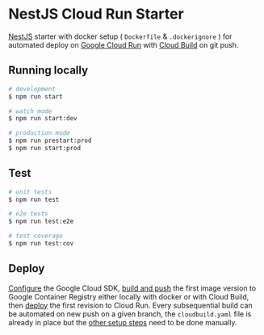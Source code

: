 # NestJS Cloud Run Starter

[NestJS](https://nestjs.com/) starter with docker setup ( `Dockerfile` & `.dockerignore` ) for automated deploy on [Google Cloud Run](https://cloud.google.com/run/) with [Cloud Build](https://cloud.google.com/cloud-build/) on git push.

## Running locally

```bash
# development
$ npm run start

# watch mode
$ npm run start:dev

# production mode
$ npm run prestart:prod
$ npm run start:prod
```

## Test

```bash
# unit tests
$ npm run test

# e2e tests
$ npm run test:e2e

# test coverage
$ npm run test:cov
```

## Deploy

[Configure](https://cloud.google.com/run/docs/setup) the Google Cloud SDK, [build and push](https://cloud.google.com/run/docs/building/containers) the first image version to Google Container Registry either locally with docker or with Cloud Build, then [deploy](https://cloud.google.com/run/docs/deploying#service) the first revision to Cloud Run.
Every subsequential build can be automated on new push on a given branch, the `cloudbuild.yaml` file is already in place but the [other setup steps](https://cloud.google.com/run/docs/continuous-deployment) need to be done manually.
